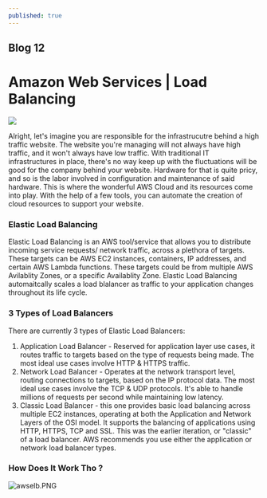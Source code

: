 ```yaml
---
published: true
---
```

## Blog 12

# Amazon Web Services | Load Balancing

![]({{site.baseurl}}/https://www.znetlive.com/blog/wp-content/uploads/2017/05/Amazon-Web-Services.png)

Alright, let's imagine you are responsible for the infrastrucutre behind a high traffic website. The website you're managing will not always have high traffic, and it won't always have low traffic. With traditional IT infrastructures in place, there's no way keep up with the fluctuations will be good for the company behind your website. Hardware for that is quite pricy, and so is the labor involved in configuration and maintenance of said hardware. This is where the wonderful AWS Cloud and its resources come into play. With the help of a few tools, you can automate the creation of cloud resources to support your website.

### Elastic Load Balancing

Elastic Load Balancing is an AWS tool/service that allows you to distribute incoming service requests/ network traffic, across a plethora of targets. These targets can be AWS EC2 instances, containers, IP addresses, and certain AWS Lambda functions. These targets could be from multiple AWS Avilablity Zones, or a specific Availablity Zone. Elastic Load Balancing automaitcally scales a load blalancer as traffic to your application changes throughout its life cycle.

### 3 Types of Load Balancers

There are currently 3 types of Elastic Load Balancers:

1. Application Load Balancer - Reserved for application layer use cases, it routes traffic to targets based on the type of requests being made. The most ideal use cases involve HTTP & HTTPS traffic.
2. Network Load Balancer - Operates at the network transport level, routing connections to targets, based on the IP protocol data. The most ideal use cases involve the TCP & UDP protocols. It's able to handle millions of requests per second while maintaining low latency.
3. Classic Load Balancer - this one provides basic load balancing across multiple EC2 instances, operating at both the Application and Network Layers of the OSI model. It supports the balancing of applications using HTTP, HTTPS, TCP and SSL. This was the earlier iteration, or "classic" of a load balancer. AWS recommends you use either the application or network load balancer types.

### How Does It Work Tho ?

![awselb.PNG]({{site.baseurl}}images/awselb2.PNG)
